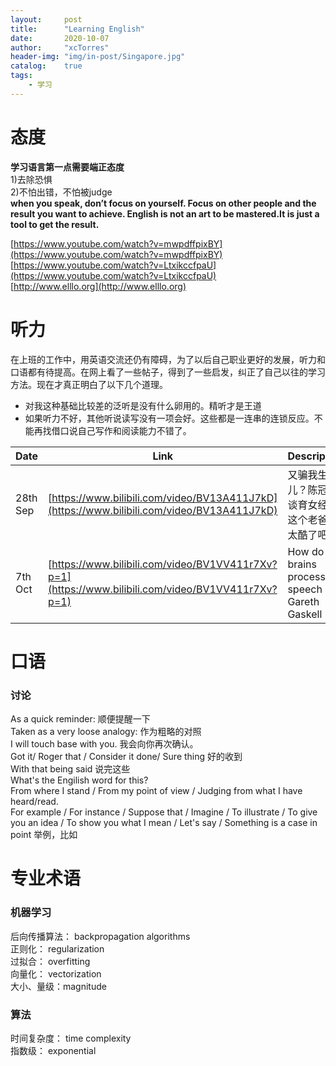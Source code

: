 ```yaml
---
layout:     post
title:      "Learning English"
date:       2020-10-07
author:     "xcTorres"
header-img: "img/in-post/Singapore.jpg"
catalog:    true
tags:
    - 学习
---
```

# 态度
**学习语言第一点需要端正态度**  
1)去除恐惧  
2)不怕出错，不怕被judge  
**when you speak, don’t focus on yourself. Focus on other people and the result you want to achieve. 
English is not an art to be mastered.It is just a tool to get the result.** 

[https://www.youtube.com/watch?v=mwpdffpixBY](https://www.youtube.com/watch?v=mwpdffpixBY)  
[https://www.youtube.com/watch?v=LtxikccfpaU](https://www.youtube.com/watch?v=LtxikccfpaU)  
[http://www.elllo.org](http://www.elllo.org)

# 听力
在上班的工作中，用英语交流还仍有障碍，为了以后自己职业更好的发展，听力和口语都有待提高。在网上看了一些帖子，得到了一些启发，纠正了自己以往的学习方法。现在才真正明白了以下几个道理。  
- 对我这种基础比较差的泛听是没有什么卵用的。精听才是王道  
- 如果听力不好，其他听说读写没有一项会好。这些都是一连串的连锁反应。不能再找借口说自己写作和阅读能力不错了。  


| Date   |  Link  |  Description    |
| ----   |  ----  |      ----       |
| 28th Sep |[https://www.bilibili.com/video/BV13A411J7kD](https://www.bilibili.com/video/BV13A411J7kD)|  又骗我生女儿？陈冠希谈育女经；这个老爸也太酷了吧？  |
| 7th Oct |[https://www.bilibili.com/video/BV1VV411r7Xv?p=1](https://www.bilibili.com/video/BV1VV411r7Xv?p=1)|  How do our brains process speech - Gareth Gaskell |

# 口语  
### 讨论
As a quick reminder: 顺便提醒一下  
Taken as a very loose analogy: 作为粗略的对照  
I will touch base with you. 我会向你再次确认。  
Got it/ Roger that / Consider it done/ Sure thing 好的收到  
With that being said 说完这些   
What's the Engilish word for this?  
From where I stand / From my point of view / Judging from what I have heard/read.  
For example / For instance / Suppose that / Imagine / To illustrate / To give you an idea / To show you what I mean / Let's say / Something is a case in point   举例，比如

# 专业术语
### 机器学习  
后向传播算法： backpropagation algorithms  
正则化：  regularization  
过拟合：  overfitting  
向量化：  vectorization  
大小、量级：magnitude 

### 算法
时间复杂度： time complexity  
指数级： exponential
